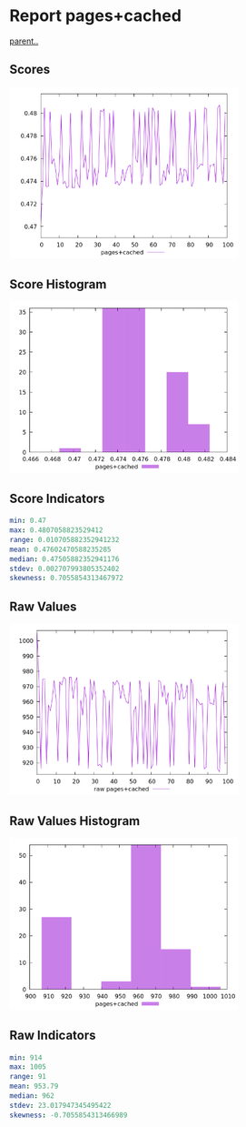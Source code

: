 # Report pages+cached

[parent..](./..)  


## Scores

![score](./score.png)  

## Score Histogram

![hist](./hist.png)  

## Score Indicators

```yaml
min: 0.47
max: 0.4807058823529412
range: 0.010705882352941232
mean: 0.47602470588235285
median: 0.47505882352941176
stdev: 0.002707993805352402
skewness: 0.7055854313467972

```

## Raw Values

![raw](./raw.png)  

## Raw Values Histogram

![raw hist](./raw_hist.png)  

## Raw Indicators

```yaml
min: 914
max: 1005
range: 91
mean: 953.79
median: 962
stdev: 23.017947345495422
skewness: -0.7055854313466989

```

<style>
  img {
    max-width: 80%;
  }
</style>
      
